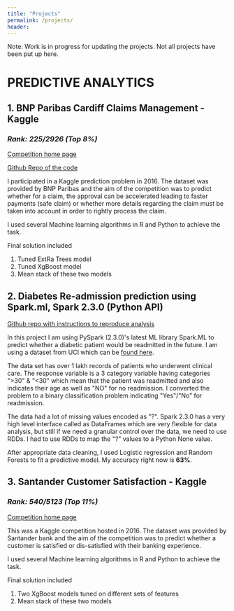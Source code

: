 ```yaml
---
title: "Projects"
permalink: /projects/
header:
---
```


Note: Work is in progress for updating the projects. Not all projects have been put up here.

# PREDICTIVE ANALYTICS

## 1. BNP Paribas Cardiff Claims Management - Kaggle

### *Rank: 225/2926 (Top 8%)*

[Competition home page](https://www.kaggle.com/c/bnp-paribas-cardif-claims-management)

[Github Repo of the code](https://github.com/statchaitya/Kaggle/tree/master/Bnp-paribas)

I participated in a Kaggle prediction problem in 2016. The dataset was provided by BNP Paribas and the aim of the competition was to predict whether for a claim, the approval can be accelerated leading to faster payments (safe claim) or whether more details regarding the claim must be taken into account in order to rightly process the claim.

I used several Machine learning algorithms in R and Python to achieve the task.

Final solution included
1. Tuned ExtRa Trees model
2. Tuned XgBoost model
3. Mean stack of these two models

## 2. Diabetes Re-admission prediction using Spark.ml, Spark 2.3.0 (Python API)

[Github repo with instructions to reproduce analysis]()

In this project I am using PySpark (2.3.0)'s latest ML library Spark.ML to predict whether a diabetic patient
would be readmitted in the future. I am using a dataset from UCI which can be [found here](https://archive.ics.uci.edu/ml/datasets/diabetes+130-us+hospitals+for+years+1999-2008).

The data set has over 1 lakh records of patients who underwent clinical care. The response variable is a 3 category variable having categories ">30" & "<30" which mean that the patient was readmitted and also indicates their age as well as "NO" for no readmission. I converted the problem to a binary classification problem indicating "Yes"/"No" for readmission.

The data had a lot of missing values encoded as "?". Spark 2.3.0 has a very high level interface called as DataFrames which are very flexible for data analysis, but still if we need a granular control over the data, we need to use RDDs. I had to use RDDs to map the "?" values to a Python None value.

After appropriate data cleaning, I used Logistic regression and Random Forests to fit a predictive model. My accuracy right now is **63%**.


## 3. Santander Customer Satisfaction - Kaggle

### *Rank: 540/5123 (Top 11%)*

[Competition home page](https://www.kaggle.com/c/santander-customer-satisfaction)

This was a Kaggle competition hosted in 2016. The dataset was provided by Santander bank and the aim of the competition was to predict whether a customer is satisfied or dis-satisfied with their banking experience.

I used several Machine learning algorithms in R and Python to achieve the task.

Final solution included
1. Two XgBoost models tuned on different sets of features
2. Mean stack of these two models
